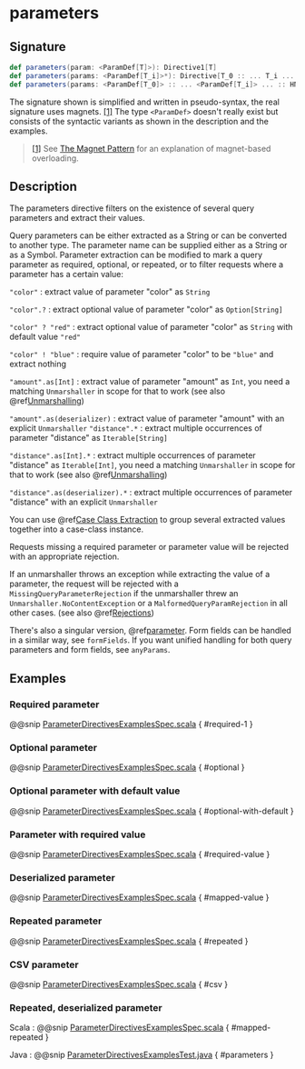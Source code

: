 # parameters

## Signature

```scala
def parameters(param: <ParamDef[T]>): Directive1[T]
def parameters(params: <ParamDef[T_i]>*): Directive[T_0 :: ... T_i ... :: HNil]
def parameters(params: <ParamDef[T_0]> :: ... <ParamDef[T_i]> ... :: HNil): Directive[T_0 :: ... T_i ... :: HNil]
```

The signature shown is simplified and written in pseudo-syntax, the real signature uses magnets. <a id="^1" href="#1">[1]</a> The type
`<ParamDef>` doesn't really exist but consists of the syntactic variants as shown in the description and the examples.

> <a id="1" href="#^1">[1]</a> See [The Magnet Pattern](http://spray.io/blog/2012-12-13-the-magnet-pattern/) for an explanation of magnet-based overloading.

## Description

The parameters directive filters on the existence of several query parameters and extract their values.

Query parameters can be either extracted as a String or can be converted to another type. The parameter name
can be supplied either as a String or as a Symbol. Parameter extraction can be modified to mark a query parameter
as required, optional, or repeated, or to filter requests where a parameter has a certain value:

`"color"`
: extract value of parameter "color" as `String`

`"color".?`
: extract optional value of parameter "color" as `Option[String]`

`"color" ? "red"`
: extract optional value of parameter "color" as `String` with default value `"red"`

`"color" ! "blue"`
: require value of parameter "color" to be `"blue"` and extract nothing

`"amount".as[Int]`
: extract value of parameter "amount" as `Int`, you need a matching `Unmarshaller` in scope for that to work
(see also @ref[Unmarshalling](../../../common/unmarshalling.md))

`"amount".as(deserializer)`
: extract value of parameter "amount" with an explicit `Unmarshaller`
`"distance".*`
: extract multiple occurrences of parameter "distance" as `Iterable[String]`

`"distance".as[Int].*`
: extract multiple occurrences of parameter "distance" as `Iterable[Int]`, you need a matching `Unmarshaller` in scope for that to work
(see also @ref[Unmarshalling](../../../common/unmarshalling.md))

`"distance".as(deserializer).*`
: extract multiple occurrences of parameter "distance" with an explicit `Unmarshaller`

You can use @ref[Case Class Extraction](../../case-class-extraction.md) to group several extracted values together into a case-class
instance.

Requests missing a required parameter or parameter value will be rejected with an appropriate rejection. 

If an unmarshaller throws an exception while extracting the value of a parameter, the request will be rejected with a `MissingQueryParameterRejection` 
if the unmarshaller threw an `Unmarshaller.NoContentException` or a `MalformedQueryParamRejection` in all other cases.
(see also @ref[Rejections](../../../routing-dsl/rejections.md))

There's also a singular version, @ref[parameter](parameter.md). Form fields can be handled in a similar way, see `formFields`. If
you want unified handling for both query parameters and form fields, see `anyParams`.

## Examples

### Required parameter

@@snip [ParameterDirectivesExamplesSpec.scala]($test$/scala/docs/http/scaladsl/server/directives/ParameterDirectivesExamplesSpec.scala) { #required-1 }

### Optional parameter

@@snip [ParameterDirectivesExamplesSpec.scala]($test$/scala/docs/http/scaladsl/server/directives/ParameterDirectivesExamplesSpec.scala) { #optional }

### Optional parameter with default value

@@snip [ParameterDirectivesExamplesSpec.scala]($test$/scala/docs/http/scaladsl/server/directives/ParameterDirectivesExamplesSpec.scala) { #optional-with-default }

### Parameter with required value

@@snip [ParameterDirectivesExamplesSpec.scala]($test$/scala/docs/http/scaladsl/server/directives/ParameterDirectivesExamplesSpec.scala) { #required-value }

### Deserialized parameter

@@snip [ParameterDirectivesExamplesSpec.scala]($test$/scala/docs/http/scaladsl/server/directives/ParameterDirectivesExamplesSpec.scala) { #mapped-value }

### Repeated parameter

@@snip [ParameterDirectivesExamplesSpec.scala]($test$/scala/docs/http/scaladsl/server/directives/ParameterDirectivesExamplesSpec.scala) { #repeated }

### CSV parameter

@@snip [ParameterDirectivesExamplesSpec.scala]($test$/scala/docs/http/scaladsl/server/directives/ParameterDirectivesExamplesSpec.scala) { #csv }

### Repeated, deserialized parameter

Scala
:  @@snip [ParameterDirectivesExamplesSpec.scala]($test$/scala/docs/http/scaladsl/server/directives/ParameterDirectivesExamplesSpec.scala) { #mapped-repeated }

Java
:  @@snip [ParameterDirectivesExamplesTest.java]($test$/java/docs/http/javadsl/server/directives/ParameterDirectivesExamplesTest.java) { #parameters }
